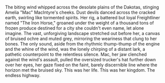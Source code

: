 The biting wind whipped across the desolate plains of the Dakotas, stinging Amelia "Mac" MacIntyre's cheeks.  Dust devils danced across the cracked earth, swirling like tormented spirits.  Her rig, a battered but loyal Freightliner named "The Iron Horse," groaned under the weight of a thousand tons of frozen produce destined for a city she couldn't even name, let alone imagine.  The vast, unforgiving landscape stretched out before her, a canvas of bruised ochre and muted grey, mirroring the weariness that clung to her bones.  The only sound, aside from the rhythmic thump-thump of the engine and the whine of the wind, was the lonely chirping of a distant lark, a pathetic counterpoint to the relentless silence.  Mac, her jaw clenched against the wind's assault, pulled the oversized trucker's hat further down over her eyes, her gaze fixed on the faint, barely discernible line where the horizon met the bruised sky.  This was her life.  This was her kingdom.  The endless highway.

